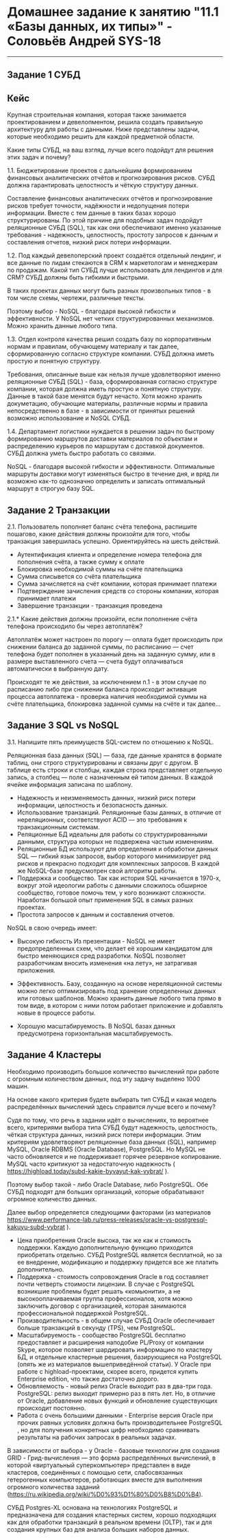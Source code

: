 # Домашнее задание к занятию "11.1 «Базы данных, их типы»" - Соловьёв Андрей SYS-18

---

## Задание 1 СУБД

## Кейс

Крупная строительная компания, которая также занимается проектированием и девелопментом, решила создать правильную архитектуру для работы с данными. Ниже представлены задачи, которые необходимо решить для каждой предметной области.

Какие типы СУБД, на ваш взгляд, лучше всего подойдут для решения этих задач и почему?

1.1. Бюджетирование проектов с дальнейшим формированием финансовых аналитических отчётов и прогнозирования рисков. СУБД должна гарантировать целостность и чёткую структуру данных.

Составление финансовых аналитических отчётов и прогнозирование рисков требует точности, надёжности и недопущения потери информации. Вместе с тем данные в таких базах хорошо структурированы.
По этой причине для  подобных задач  подойдут реляционные СУБД (SQL), так как они обеспечивают именно указанные требования - надежность, целостность, простоту запросов к данным и составления отчетов, низкий риск потери информации. 

1.2. Под каждый девелоперский проект создаётся отдельный лендинг, и все данные по лидам стекаются в CRM к маркетологам и менеджерам по продажам. Какой тип СУБД лучше использовать для лендингов и для CRM? СУБД должны быть гибкими и быстрыми.

В таких проектах данных могут быть разных произвольных типов - в том числе схемы, чертежи, различные тексты.

Поэтому выбор - NoSQL - благодаря высокой гибкости и эффективности. У NoSQL нет четких структурированных механизмов. Можно хранить данные любого типа.

1.3. Отдел контроля качества решил создать базу по корпоративным нормам и правилам, обучающему материалу и так далее, сформированную согласно структуре компании. СУБД должна иметь простую и понятную структуру.

Требования, описанные выше как нельзя лучше удовлетворяют именно реляционные СУБД (SQL) - база, сформированная согласно структуре компании, которая должна иметь простую и понятную структуру. Данные в такой базе менятся будут нечасто.
Хотя можно хранить докуметацию, обучающие материалы, различные нормы и правила непосредственно в базе - в зависимости от принятых решений возможно использование и NoSQL СУБД.

1.4. Департамент логистики нуждается в решении задач по быстрому формированию маршрутов доставки материалов по объектам и распределению курьеров по маршрутам с доставкой документов. СУБД должна уметь быстро работать со связями.

NoSQL - благодаря высокой гибкости и эффективности. Оптимальные маршруты доставки могут изменяться быстро в течение дня, и вряд ли возможно как-то однозначно определить и записать оптимальный маршрут в строгую базу SQL. 

## Задание 2 Транзакции

2.1. Пользователь пополняет баланс счёта телефона, распишите пошагово, какие действия должны произойти для того, чтобы транзакция завершилась успешно. Ориентируйтесь на шесть действий.

- Аутентификация клиента и определение номера телефона для пополнения счёта, а также сумму к оплате
- Блокировка необходимой суммы на счёте плательщика 
- Сумма списывется со счёта плательщика
- Сумма зачисляется на счёт компании, которая принимает платежи
- Подтверждение зачисления средств со стороны компании, которая принимает платежи
- Завершение транзакции - транзакция проведена

2.1.* Какие действия должны произойти, если пополнение счёта телефона происходило бы через автоплатёж?

Автоплатёж может настроен по порогу — оплата будет происходить при снижении баланса до заданной суммы, по расписанию — счет телефона будет пополнен в указанный  день на заданную сумму, или в размере выставленного счета — счета будут оплачиваться автоматически в выбранную дату.

Происходят те же действия, за исключением п.1 - в этом случае по расписанию либо при снижении баланса происходит активация процесса автоплатежа - проверка наличия необходимой суммы на счёте плательщика, блокировка заданной суммы на счёте и так далее...


## Задание 3 SQL vs NoSQL

3.1. Напишите пять преимуществ SQL-систем по отношению к NoSQL.

Реляционная база данных (SQL) — база, где данные хранятся в формате таблиц, они строго структурированы и связаны друг с другом. В таблице есть строки и столбцы, каждая строка представляет отдельную запись, а столбец — поле с назначенным ей типом данных. В каждой ячейке информация записана по шаблону.

- Надежность и неизменяемость данных, низкий риск потери информации, целостность и безопасность данных.
- Использование транзакций. Реляционные базы данных, в отличие от нереляционных, соответствуют ACID — это требования к транзакционным системам.
- Реляционные БД идеальны для работы со структурированными данными, структура которых не подвержена частым изменениям.
- Реляционные БД используют для определения и обработки данных SQL — гибкий язык запросов, выбор которого минимизирует ряд рисков и прекрасно подходит для комплексных запросов. В каждой же NoSQL-базе предусмотрен свой алгоритм работы.
- Поддержка и сообщество. Так как история SQL начинается в 1970-х, вокруг этой идеологии работы с данными сложилось обширное сообщество, готовое помочь тем, у кого возникают сложности. Наработан большой опыт применения SQL в самых разных проектах.
- Простота запросов к данным и составления отчетов.


NoSQL в свою очередь  имеет:

- Высокую гибкость
Из презентации - NoSQL не имеет предопределенных схем, что делает её хорошим кандидатом для быстро меняющихся сред разработки.
NoSQL позволяет разработчикам вносить изменения «на лету», не затрагивая приложения.

- Эффективность. Базу, созданную на основе нереляционной системы можно легко оптимизировать под хранение определенных данных или готовых шаблонов. 
Можно хранить данные любого типа прямо в том виде, в котором с ними потом работает приложение и добавлять новые в процессе работы.

- Хорошую масштабируемость. В NoSQL базах данных предусмотрена горизонтальная масштабируемость. 


## Задание 4 Кластеры

Необходимо производить большое количество вычислений при работе с огромным количеством данных, под эту задачу выделено 1000 машин.

На основе какого критерия будете выбирать тип СУБД и какая модель распределённых вычислений здесь справится лучше всего и почему?


Судя по тому, что речь в задании идёт о вычислениях, то вероятнее всего, критериями выбора типа СУБД будут надежность, целостность, чёткая структура данных, низкий риск потери информации. Этим критериям удовлетворяют реляционные база данных (SQL), например MySQL, Oracle RDBMS (Oracle Database), PostgreSQL.
Но MySQL не часто обновляется и не поддерживает горячее резервное копирование. MySQL часто критикуют за недостаточную надежность ( https://highload.today/subd-kakie-byvayut-kak-vybrat/ ).

Поэтому выбор такой - либо Oracle Database, либо PostgreSQL. Обе СУБД подходят для больших организаций, которые обрабатывают огромное количество данных.

Далее выбор определяется следующими факторами (из материалов https://www.performance-lab.ru/press-releases/oracle-vs-postgresql-kakuyu-subd-vybrat ).
- Цена приобретения Oracle высока, так же как и стоимость поддержки. Каждую дополнительную функцию приходится приобретать отдельно. СУБД PostgreSQL является бесплатной, но за ее внедрение, модификацию и поддержку придется все же платить дополнительно.
- Поддержка - стоимость сопровождения Oracle в год составляет почти четверть стоимости лицензии. В случае с PostgreSQL возникшие проблемы будет решать «комьюнити», а не высокооплачиваемая группа профессионалов, хотя можно заключить договор с организацией, которая занимаются профессиональной поддержкой PostgreSQL.
- Производительность - в общем случае СУБД Oracle обеспечивает больше транзакций в секунду (TPS), чем PostgreSQL.
- Масштабируемость - сообщество PostgreSQL бесплатно предоставляет и расширения наподобие PL/Proxy от компании Skype, которое позволяет шардировать информацию по кластеру БД, и отдельные кластерные решения, базирующиеся на PostgreSQL (опять же из материалов вышеприведённой статьи). У Oracle при работе с highload-проектами, скорее всего, придется купить Enterprise edition, что также достаточно дорого.
- Обновляемость - новый релиз Oracle выходит раз в два-три года. PostgreSQL: релиз выходит примерно раз в пять лет. Но, в отличие от Oracle, добавление новых функций и обновление существующих происходит постоянно. 
- Работа с очень большими данными - Enterprise версия Oracle при прочих равных условиях должна быть производительнее PostgreSQL , но для получения конкретных цифр необходимо сравнивать результаты на рабочих запросах в реальных задачах.

В зависимости от выбора - у Oracle - базовые технологии для создания GRID - Грид-вычисления — это форма распределённых вычислений, в которой «виртуальный суперкомпьютер» представлен в виде кластеров, соединённых с помощью сети, слабосвязанных гетерогенных компьютеров, работающих вместе для выполнения огромного количества заданий (https://ru.wikipedia.org/wiki/%D0%93%D1%80%D0%B8%D0%B4). 

СУБД Postgres-XL основана на технологиях PostgreSQL и предназначена для создания кластерных систем, хорошо подходящих как для обработки транзакций в реальном времени (OLTP), так и для создания крупных баз для анализа больших наборов данных. 













 

